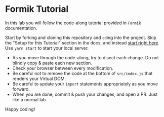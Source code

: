 # Formik Tutorial

In this lab you will follow the code-along tutorial provided in `Formik` documentation.

Start by forking and cloning this repository and `cd`ing into the project. Skip the "Setup for this Tutorial" section in the docs, and instead [start right here](https://jaredpalmer.com/formik/docs/tutorial#overview-what-is-formik). Use `yarn start` to start your local server.

- As you move through the code-along, try to disect each change. Do not blindly copy & paste each new section.
- Check your browser between every modification.
- Be careful not to remove the code at the bottom of `src/index.js` that renders your Virtual DOM.
- Be careful to update your `import` statements appropriately as you move forward.
- When you are done, commit & push your changes, and open a PR. Just like a normal lab.

Happy coding!
